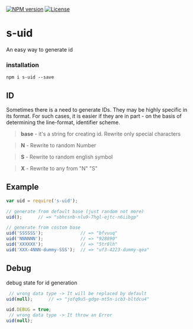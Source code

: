 
[![NPM version][npm-image]][npm-url]
[![License][license-image]][license-url]

s-uid
===============
An easy way to generate id

### installation
```shell
npm i s-uid --save
```

ID
--------------
Sometimes there is a need to generate IDs. They may be highly specific in its format. For such cases, it is easier if they are in part - on the basis of determining the line-format, identifier scheme.

>**base** - it's a string for creating id. Rewrite only special characters

>**N** - Rewrite to random Number

>**S** - Rewrite to random english symbol

>**X** - Rewrite to any from "N" "S"

Example 
--------------

```javascript
var uid = require('s-uid');

// generate from default base (just random not more)
uid();		// => "sbhcsnb-nlu9-7hgl-ejtc-n6iibgp"

// generate from costom base
uid('SSSSSS');				// => "bfvuuq"
uid('NNNNNN');				// => "928890"
uid('XXXXXX');				// => "5tr8lh"
uid('XXX-4NNN-dummy-SSS');	// => "uf3-4223-dummy-qea"

```

Debug
--------------
debug state for id generation

```javascript
 // wrong data type -> It will be replaced by default
uid(null);		// => "jofq9u5-gdge-mt5n-icb3-bltdcu4"

uid.DEBUG = true;
 // wrong data type -> It throw an Error
uid(null); 

```


[npm-image]: https://badge.fury.io/js/s-uid.svg
[npm-url]: https://npmjs.org/package/s-uid
[license-image]: http://img.shields.io/npm/l/s-uid.svg
[license-url]: LICENSE

